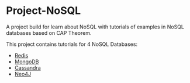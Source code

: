 Project-NoSQL
=============

A project build for learn about NoSQL with tutorials of examples in NoSQL databases based on CAP Theorem.

This project contains tutorials for 4 NoSQL Databases:
  - [Redis](http://redis.io/)
  - [MongoDB](https://www.mongodb.com)
  - [Cassandra](http://cassandra.apache.org/)
  - [Neo4J](https://neo4j.com/)
